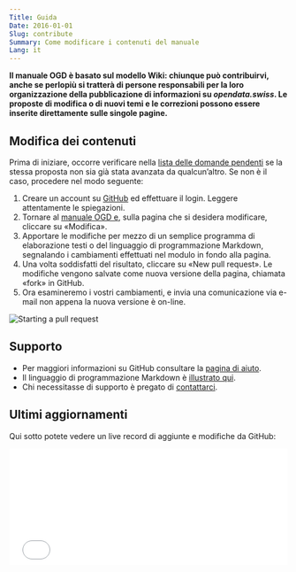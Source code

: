 ```yaml
---
Title: Guida
Date: 2016-01-01
Slug: contribute
Summary: Come modificare i contenuti del manuale
Lang: it
---
```


**Il manuale OGD è basato sul modello Wiki: chiunque può contribuirvi, anche se perlopiù si tratterà di persone responsabili per la loro organizzazione della pubblicazione di informazioni su *opendata.swiss*. Le proposte di modifica o di nuovi temi e le correzioni possono essere inserite direttamente sulle singole pagine.**

## Modifica dei contenuti

Prima di iniziare, occorre verificare nella [lista delle domande pendenti](https://github.com/opendata-swiss/ogd-handbook-wiki/issues) se la stessa proposta non sia già stata avanzata da qualcun’altro. Se non è il caso, procedere nel modo seguente:

1. Creare un account su [GitHub](https://github.com/) ed effettuare il login. Leggere attentamente le spiegazioni.
2. Tornare al [manuale OGD e](http://handbook.opendata.swiss/), sulla pagina che si desidera modificare, cliccare su «Modifica».
3. Apportare le modifiche per mezzo di un semplice programma di elaborazione testi o del linguaggio di programmazione Markdown, segnalando i cambiamenti effettuati nel modulo in fondo alla pagina.
4. Una volta soddisfatti del risultato, cliccare su «New pull request». Le modifiche vengono salvate come nuova versione della pagina, chiamata «fork» in GitHub.
5. Ora esamineremo i vostri cambiamenti, e invia una comunicazione via e-mail non appena la nuova versione è on-line.

![Starting a pull request](../../images/newpullrequest.png)

## Supporto

- Per maggiori informazioni su GitHub consultare la [pagina di aiuto](https://help.github.com/).
- Il linguaggio di programmazione Markdown è [illustrato qui](http://en.support.wordpress.com/markdown-quick-reference/).
- Chi necessitasse di supporto è pregato di [contattarci](mailto:opendata@bar.admin.ch).

## Ultimi aggiornamenti

Qui sotto potete vedere un live record di aggiunte e modifiche da GitHub:

<iframe src="/theme/examples/github.html?username=opendata-swiss&repo=ogd-handbook-wiki&limit=5" allowtransparency="true" frameborder="0" width="100%" height="210" style="border:0px;overflow:hidden" scrolling="no"></iframe>

